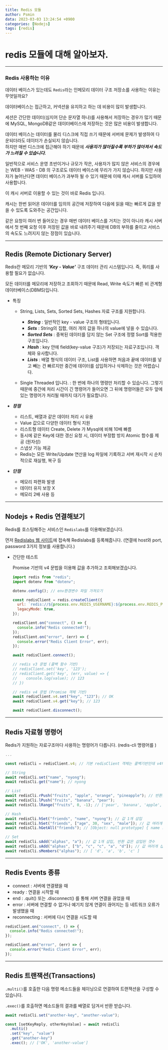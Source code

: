 ```yaml
---
title: Redis 모듈
author: Psmin
data: 2023-03-03 13:24:54 +0900
categories: [Nodejs]
tags: [redis]
---
```


# redis 모듈에 대해 알아보자.

---

### Redis 사용하는 이유

데이터 베이스가 있는데도 `Redis`라는 인메모리 데이터 구조 저장소를 사용하는 이유는 무엇일까요?

데이터베이스는 접근하고, 커넥션을 유지하고 하는 데 비용이 많이 발생합니다.

세션은 간단한 데이터(심지어 단순 문자열 하나)를 사용해서 저장하는 경우가 많기 때문에 MySQL, MongoDB같은 데이터베이스에 저장하는 것은 많은 비용이 발생합니다.

데이터 베이스는 데이터를 물리 디스크에 직접 쓰기 때문에 서버에 문제가 발생하여 다운되더라도 데이터가 손실되지 않습니다.  
하지만 매번 디스크에 접근해야 하기 때문에 **_사용자가 많아질수록 부하가 많아져서 속도가 느려질 수 있습니다._**

일반적으로 서비스 운영 초반이거나 규모가 작은, 사용자가 많지 않은 서비스의 경우에는 WEB - WAS - DB 의 구조로도 데이터 베이스에 무리가 가지 않습니다.
하지만 사용자가 늘어난다면 데이터 베이스가 과부하 될 수 있기 때문에 이때 캐시 서버를 도입하여 사용합니다.

이 캐시 서버로 이용할 수 있는 것이 바로 Redis 입니다.

캐시는 한번 읽어온 데이터를 임의의 공간에 저장하여 다음에 읽을 때는 빠르게 값을 받을 수 있도록 도와주는 공간입니다.

같은 요청이 여러 번 들어오는 경우 매번 데이터 베이스를 거치는 것이 아니라 캐시 서버에서 첫 번째 요청 이후 저장된 값을 바로 내려주기 때문에 DB의 부하를 줄이고 서비스의 속도도 느려지지 않는 장점이 있습니다.

---

## Redis (Remote Dictionary Server)

Redis란 메모리 기반의 **_'Key - Value'_** 구조 데이터 관리 시스템입니다.
즉, 쿼리를 사용할 필요가 없습니다.

모든 데이터를 메모리에 저장하고 조회하기 때문에 Read, Write 속도가 빠른 비 관계형 데이터베이스(DBMS)입니다.

- 특징

  - String, Lists, Sets, Sorted Sets, Hashes 자료 구조를 지원합니다.

    - **_String_** : 일반적인 key - value 구조의 형태입니다.
    - **_Sets_** : String의 집합, 여러 개의 값을 하나의 value에 넣을 수 있습니다.
    - **_Sorted Sets_** : 중복된 데이터를 담지 않는 Set 구조에 정렬 Sort를 적용한 구조입니다.
    - **_Hash_** : key 안에 field(key-value 구조)가 저장되는 자료구조입니다. 객체와 유사합니다.
    - **_Lists_** : 배열 형식의 데이터 구조, List를 사용하면 처음과 끝에 데이터를 넣고 빼는 건 빠르지만 중간에 데이터를 삽입하거나 삭제하는 것은 어렵습니다.

  - Single Threaded 입니다.
    : 한 번에 하나의 명령만 처리할 수 있습니다. 그렇기 때문에 중간에 처리 시간이 긴 명령어가 들어오면 그 뒤에 명령어들은 모두 앞에 있는 명령어가 처리될 때까지 대기가 필요합니다.

- **_장점_**

  - 리스트, 배열과 같은 데이터 처리 시 유용
  - Value 값으로 다양한 데이터 형식 지원
  - 리스트형 데이터 Create, Delete 가 Mysql에 비해 10배 빠름
  - 동시에 같은 Key에 대한 갱신 요청 시, 데이터 부정합 방지 Atomic 함수를 제공 (원자성)
  - 스냅샷 기능 제공
  - Redis는 모든 Write/Update 연산을 log 파일에 기록하고 서버 재시작 시 순차적으로 재실행, 복구 등

- **_단점_**

  - 메모리 파편화 발생
  - 데이터 유지 보장 X
  - 메모리 2배 사용 등

---

## Nodejs + Redis 연결해보기

Redis를 호스팅해주는 서비스인 `Redislabs`를 이용해보겠습니다.

먼저 [Redislabs 웹 사이트](http://redislabs.com/Visit)에 접속해 Redislabs를 등록해줍니다.
(연결에 host와 port, password 3가지 정보를 사용합니다.)

- 간단한 테스트

  Promise 기반의 v4 문법을 이용해 값을 추가하고 조회해보겠습니다.

  ```js
  import redis from "redis";
  import dotenv from "dotenv";

  dotenv.config(); // env환경변수 파일 가져오기

  const redisClient = redis.createClient({
    url: `redis://${process.env.REDIS_USERNAME}:${process.env.REDIS_PASSWORD}@${process.env.REDIS_HOST}:${process.env.REDIS_PORT}/${process.env.REDIS_DB_NUM}`,
    legacyMode: true,
  });

  redisClient.on("connect", () => {
    console.info("Redis connected!");
  });
  redisClient.on("error", (err) => {
    console.error("Redis Client Error", err);
  });

  await redisClient.connect();

  // redis v3 문법 (콜백 함수 기반)
  // redisClient.set('key', '123');
  // redisClient.get('key', (err, value) => {
  // 	console.log(value); // 123
  // })

  // redis v4 문법 (Promise 객체 기반)
  await redisClient.v4.set("key", "123"); // OK
  await redisClient.v4.get("key"); // 123

  await redisClient.disconnect();
  ```

---

## Redis 자료형 명령어

Redis가 지원하는 자료구조마다 사용하는 명령어가 다릅니다.
(redis-cli 명령어를 )

```js
...

const redisCli = redisClient.v4; // 기본 redisClient 객체는 콜백기반인데 v4버젼은 프로미스 기반이라 사용

// String
await redisCli.set("name", "nyong");
await redisCli.get("name"); // nyong

// List
await redisCli.rPush("fruits", "apple", "orange", "pineapple"); // 반환값은 list의 길이
await redisCli.lPush("fruits", "banana", "pear");
await redisCli.lRange("fruits", 0, -1); // ['pear', 'banana', 'apple', 'orange', 'apple']

// Hash
await redisCli.hSet("friends", "name", "nyong"); // 값 1개 삽입
await redisCli.hSet("friends", ["age", 30, "sex", "male"]); // 값 여러개 삽입
await redisCli.hGetAll("friends"); // [Object: null prototype] { name : 'nyong', age : 30 , sex : "male" }

// Set
await redisCli.sAdd("alphas", "a"); // 값 1개 삽입, 반환 값은 삽입된 갯수
await redisCli.sAdd("alphas", ["b", "c", "c", "a", "d"]); // 값 여러개 삽입, 반환 값은 삽입된 갯수
await redisCli.sMembers("alphas"); // [ 'd', 'a', 'b', 'c' ]
```

---

## Redis Events 종류

- connect : 서버에 연결됐을 때
- ready : 연결을 시작할 때
- end : .quit() 또는 .disconnect() 를 통해 서버 연결을 끊었을 때
- error : 서버에 연결할 수 없거나 예기치 않게 연결이 끊어지는 등 네트워크 오류가 발생했을 때
- reconnecting : 서버에 다시 연결을 시도할 때

```js
redisClient.on("connect", () => {
  console.info("Redis connected!");
});

redisClient.on("error", (err) => {
  console.error("Redis Client Error", err);
});
```

---

## Redis 트랜잭션(Transactions)

`.multi()`를 호출한 다음 명령 메소드들을 체이닝으로 연결하여 트랜잭션을 구성할 수 있습니다.

`.exec()`를 호출하면 메소드들의 결과를 배열로 담겨서 반환 받습니다.

```js
await redisCli.set("another-key", "another-value");

const [setKeyReply, otherKeyValue] = await redisCli
  .multi()
  .set("key", "value")
  .get("another-key")
  .exec(); // ['OK', 'another-value']
```
